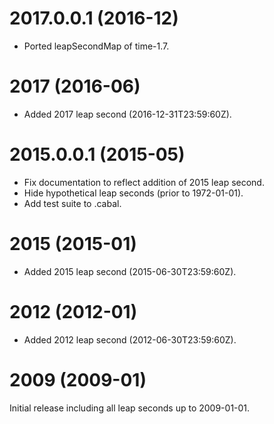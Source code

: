 2017.0.0.1 (2016-12)
====================

*  Ported leapSecondMap of time-1.7.

2017 (2016-06)
==============

*  Added 2017 leap second (2016-12-31T23:59:60Z).

2015.0.0.1 (2015-05)
====================

*  Fix documentation to reflect addition of 2015 leap second.
*  Hide hypothetical leap seconds (prior to 1972-01-01).
*  Add test suite to .cabal.

2015 (2015-01)
==============

*  Added 2015 leap second (2015-06-30T23:59:60Z).

2012 (2012-01)
==============

*  Added 2012 leap second (2012-06-30T23:59:60Z).

2009 (2009-01)
==============

Initial release including all leap seconds up to 2009-01-01.
